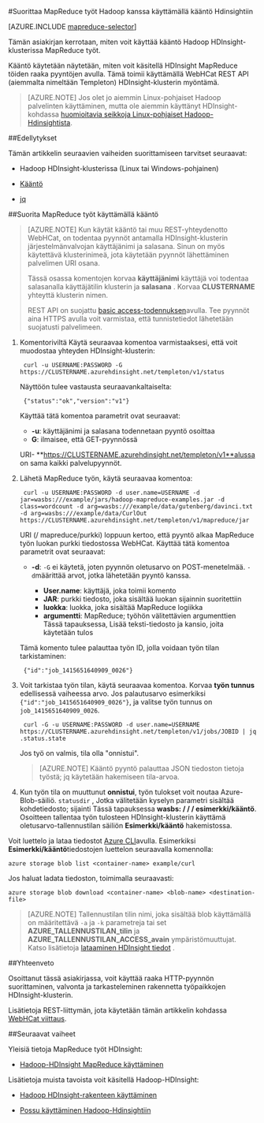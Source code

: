 <properties
   pageTitle="Käytä MapReduce ja kääntö kanssa Hadoop HDInsight | Microsoft Azure"
   description="Opettele etäyhteyden suorittaa MapReduce työt Hadoop kanssa käyttämällä kääntö Hdinsightista."
   services="hdinsight"
   documentationCenter=""
   authors="Blackmist"
   manager="jhubbard"
   editor="cgronlun"
    tags="azure-portal"/>

<tags
   ms.service="hdinsight"
   ms.devlang="na"
   ms.topic="article"
   ms.tgt_pltfrm="na"
   ms.workload="big-data"
   ms.date="09/27/2016"
   ms.author="larryfr"/>

#<a name="run-mapreduce-jobs-with-hadoop-on-hdinsight-using-curl"></a>Suorittaa MapReduce työt Hadoop kanssa käyttämällä kääntö Hdinsightiin

[AZURE.INCLUDE [mapreduce-selector](../../includes/hdinsight-selector-use-mapreduce.md)]

Tämän asiakirjan kerrotaan, miten voit käyttää kääntö Hadoop HDInsight-klusterissa MapReduce työt.

Kääntö käytetään näytetään, miten voit käsitellä HDInsight MapReduce töiden raaka pyyntöjen avulla. Tämä toimii käyttämällä WebHCat REST API (aiemmalta nimeltään Templeton) HDInsight-klusterin myöntämä.

> [AZURE.NOTE] Jos olet jo aiemmin Linux-pohjaiset Hadoop palvelinten käyttäminen, mutta ole aiemmin käyttänyt HDInsight-kohdassa [huomioitavia seikkoja Linux-pohjaiset Hadoop-Hdinsightista](hdinsight-hadoop-linux-information.md).

##<a id="prereq"></a>Edellytykset

Tämän artikkelin seuraavien vaiheiden suorittamiseen tarvitset seuraavat:

* Hadoop HDInsight-klusterissa (Linux tai Windows-pohjainen)

* [Kääntö](http://curl.haxx.se/)

* [jq](http://stedolan.github.io/jq/)

##<a id="curl"></a>Suorita MapReduce työt käyttämällä kääntö

> [AZURE.NOTE] Kun käytät kääntö tai muu REST-yhteydenotto WebHCat, on todentaa pyynnöt antamalla HDInsight-klusterin järjestelmänvalvojan käyttäjänimi ja salasana. Sinun on myös käytettävä klusterinimeä, jota käytetään pyynnöt lähettäminen palvelimen URI osana.
>
> Tässä osassa komentojen korvaa **käyttäjänimi** käyttäjä voi todentaa salasanalla käyttäjätilin klusterin ja **salasana** . Korvaa **CLUSTERNAME** yhteyttä klusterin nimen.
>
> REST API on suojattu [basic access-todennuksen](http://en.wikipedia.org/wiki/Basic_access_authentication)avulla. Tee pyynnöt aina HTTPS avulla voit varmistaa, että tunnistetiedot lähetetään suojatusti palvelimeen.

1. Komentoriviltä Käytä seuraavaa komentoa varmistaaksesi, että voit muodostaa yhteyden HDInsight-klusterin:

        curl -u USERNAME:PASSWORD -G https://CLUSTERNAME.azurehdinsight.net/templeton/v1/status

    Näyttöön tulee vastausta seuraavankaltaiselta:

        {"status":"ok","version":"v1"}

    Käyttää tätä komentoa parametrit ovat seuraavat:

    * **-u**: käyttäjänimi ja salasana todennetaan pyyntö osoittaa
    * **G**: ilmaisee, että GET-pyynnössä

    URI- **https://CLUSTERNAME.azurehdinsight.net/templeton/v1**alussa on sama kaikki palvelupyynnöt.

2. Lähetä MapReduce työn, käytä seuraavaa komentoa:

        curl -u USERNAME:PASSWORD -d user.name=USERNAME -d jar=wasbs:///example/jars/hadoop-mapreduce-examples.jar -d class=wordcount -d arg=wasbs:///example/data/gutenberg/davinci.txt -d arg=wasbs:///example/data/CurlOut https://CLUSTERNAME.azurehdinsight.net/templeton/v1/mapreduce/jar

    URI (/ mapreduce/purkki) loppuun kertoo, että pyyntö alkaa MapReduce työn luokan purkki tiedostossa WebHCat. Käyttää tätä komentoa parametrit ovat seuraavat:

    * **-d**: `-G` ei käytetä, joten pyynnön oletusarvo on POST-menetelmää. `-d`määrittää arvot, jotka lähetetään pyyntö kanssa.

        * **User.name**: käyttäjä, joka toimii komento
        * **JAR**: purkki tiedosto, joka sisältää luokan sijainnin suoritettiin
        * **luokka**: luokka, joka sisältää MapReduce logiikka
        * **argumentti**: MapReduce; työhön välitettävien argumenttien Tässä tapauksessa, Lisää teksti-tiedosto ja kansio, joita käytetään tulos

    Tämä komento tulee palauttaa työn ID, jolla voidaan työn tilan tarkistaminen:

        {"id":"job_1415651640909_0026"}

3. Voit tarkistaa työn tilan, käytä seuraavaa komentoa. Korvaa **työn tunnus** edellisessä vaiheessa arvo. Jos palautusarvo esimerkiksi `{"id":"job_1415651640909_0026"}`, ja valitse työn tunnus on `job_1415651640909_0026`.

        curl -G -u USERNAME:PASSWORD -d user.name=USERNAME https://CLUSTERNAME.azurehdinsight.net/templeton/v1/jobs/JOBID | jq .status.state

    Jos työ on valmis, tila olla "onnistui".

    > [AZURE.NOTE] Kääntö pyyntö palauttaa JSON tiedoston tietoja työstä; jq käytetään hakemiseen tila-arvoa.

4. Kun työn tila on muuttunut **onnistui**, työn tulokset voit noutaa Azure-Blob-säiliö. `statusdir` , Jotka välitetään kyselyn parametri sisältää kohdetiedosto; sijainti Tässä tapauksessa **wasbs: / / / esimerkki/kääntö**. Osoitteen tallentaa työn tulosteen HDInsight-klusterin käyttämä oletusarvo-tallennustilan säiliön **Esimerkki/kääntö** hakemistossa.

Voit luettelo ja lataa tiedostot [Azure CLI](../xplat-cli-install.md)avulla. Esimerkiksi **Esimerkki/kääntö**tiedostojen luettelon seuraavalla komennolla:

    azure storage blob list <container-name> example/curl

Jos haluat ladata tiedoston, toimimalla seuraavasti:

    azure storage blob download <container-name> <blob-name> <destination-file>

> [AZURE.NOTE] Tallennustilan tilin nimi, joka sisältää blob käyttämällä on määritettävä `-a` ja `-k` parametreja tai set **AZURE\_TALLENNUSTILAN\_tilin** ja **AZURE\_TALLENNUSTILAN\_ACCESS\_avain** ympäristömuuttujat. Katso lisätietoja [lataaminen HDInsight tiedot](hdinsight-upload-data.md) .

##<a id="summary"></a>Yhteenveto

Osoittanut tässä asiakirjassa, voit käyttää raaka HTTP-pyynnön suorittaminen, valvonta ja tarkasteleminen rakennetta työpaikkojen HDInsight-klusterin.

Lisätietoja REST-liittymän, jota käytetään tämän artikkelin kohdassa [WebHCat viittaus](https://cwiki.apache.org/confluence/display/Hive/WebHCat+Reference).

##<a id="nextsteps"></a>Seuraavat vaiheet

Yleisiä tietoja MapReduce työt HDInsight:

* [Hadoop-HDInsight MapReduce käyttäminen](hdinsight-use-mapreduce.md)

Lisätietoja muista tavoista voit käsitellä Hadoop-HDInsight:

* [Hadoop HDInsight-rakenteen käyttäminen](hdinsight-use-hive.md)

* [Possu käyttäminen Hadoop-Hdinsightiin](hdinsight-use-pig.md)
